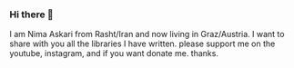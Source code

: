 ### Hi there 👋
I am Nima Askari from Rasht/Iran and now living in Graz/Austria. I want to share with you all the libraries I have written.
please support me on the youtube, instagram, and if you want donate me. thanks.
<!--
**nimaltd/Nimaltd** is a ✨ _special_ ✨ repository because its `README.md` (this file) appears on your GitHub profile.

Here are some ideas to get you started:
- 📫 How to reach me: (telegram @nimaltd) (email nima.askari@gmail.com)
-->
